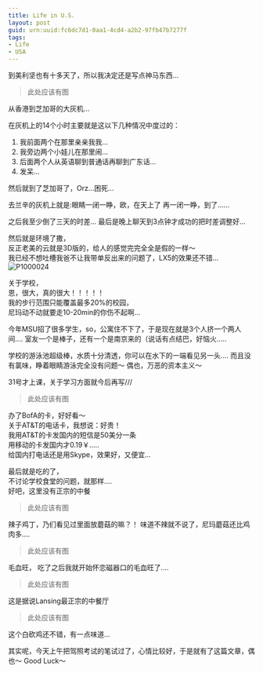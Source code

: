 ```yaml
---
title: Life in U.S.
layout: post
guid: urn:uuid:fc6dc7d1-0aa1-4cd4-a2b2-97fb47b7277f
tags:
- Life
- USA
---
```

到美利坚也有十多天了，所以我决定还是写点神马东西...

>此处应该有图

从香港到芝加哥的大灰机...

在灰机上的14个小时主要就是这以下几种情况中度过的：
1. 我前面两个在那里亲亲我我...
2. 我旁边两个小娃儿在那里闹...
3. 后面两个人从英语聊到普通话再聊到广东话...
4. 发呆...

然后就到了芝加哥了，Orz...困死...

去兰辛的灰机上就是:眼睛一闭一睁，欧，在天上了
再一闭一睁，到了......

之后我至少倒了三天的时差...
最后是晚上聊天到3点钟才成功的把时差调整好...
  
然后就是环境了撒，  
反正老美的云就是3D版的，给人的感觉完完全全是假的一样～  
我已经不想吐槽我爸不让我带单反出来的问题了，LX5的效果还不错...
![P1000024](https://farm7.staticflickr.com/6182/6074723724_3e629e75d1_b.jpg)

关于学校，<br>
恩，很大，真的很大！！！！！<br>
我的步行范围只能覆盖最多20%的校园，<br>
尼玛动不动就要走10-20min的你伤不起啊...

今年MSU招了很多学生，so，公寓住不下了，于是现在就是3个人挤一个两人间....
室友一个是棒子，还有一个是南京来的（说话有点结巴，好恼火.....

学校的游泳池超级棒，水质十分清透，你可以在水下的一端看见另一头....
而且没有氯味，睁着眼睛游泳完全没有问题～
偶也，万恶的资本主义～ 

31号才上课，关于学习方面就今后再写///

>此处应该有图  

办了BofA的卡，好好看～  
关于AT&T的电话卡，我想说：好贵！  
我用AT&T的卡发国内的短信是50美分一条  
用移动的卡发国内才0.19￥.....  
给国内打电话还是用Skype，效果好，又便宜...


最后就是吃的了，  
不讨论学校食堂的问题，就那样....  
好吧，这里没有正宗的中餐  
>此处应该有图  

辣子鸡丁，乃们看见过里面放蘑菇的嘛？！
味道不辣就不说了，尼玛蘑菇还比鸡肉多....

>此处应该有图  

毛血旺，
吃了之后我就开始怀恋磁器口的毛血旺了....

>此处应该有图  

这是据说Lansing最正宗的中餐厅

>此处应该有图  

这个白砍鸡还不错，有一点味道...


其实呢，今天上午把驾照考试的笔试过了，心情比较好，于是就有了这篇文章，偶也～
Good Luck～

